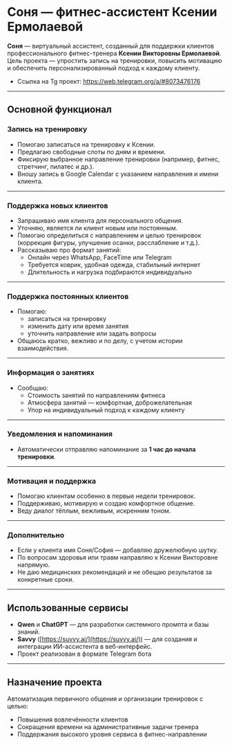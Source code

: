 # Соня — фитнес-ассистент Ксении Ермолаевой

**Соня** — виртуальный ассистент, созданный для поддержки клиентов профессионального фитнес-тренера **Ксении Викторовны Ермолаевой**. Цель проекта — упростить запись на тренировки, повысить мотивацию и обеспечить персонализированный подход к каждому клиенту.

- Ссылка на Tg проект: https://web.telegram.org/a/#8073476176
---

## Основной функционал

### Запись на тренировку

- Помогаю записаться на тренировку к Ксении.
- Предлагаю свободные слоты по дням и времени.
- Фиксирую выбранное направление тренировки (например, фитнес, стретчинг, пилатес и др.).
- Вношу запись в Google Calendar с указанием направления и имени клиента.

---

### Поддержка новых клиентов

- Запрашиваю имя клиента для персонального общения.
- Уточняю, является ли клиент новым или постоянным.
- Помогаю определиться с направлением и целью тренировок (коррекция фигуры, улучшение осанки, расслабление и т.д.).
- Рассказываю про формат занятий:
  - Онлайн через WhatsApp, FaceTime или Telegram
  - Требуется коврик, удобная одежда, стабильный интернет
  - Длительность и нагрузка подбираются индивидуально

---

### Поддержка постоянных клиентов

- Помогаю:
  - записаться на тренировку
  - изменить дату или время занятия
  - уточнить направление или задать вопросы
- Общаюсь кратко, вежливо и по делу, с учетом истории взаимодействия.

---

### Информация о занятиях

- Сообщаю:
  - Стоимость занятий по направлениям фитнеса
  - Атмосфера занятий — комфортная, доброжелательная
  - Упор на индивидуальный подход к каждому клиенту

---

### Уведомления и напоминания

- Автоматически отправляю напоминание за **1 час до начала тренировки**.

---

### Мотивация и поддержка

- Помогаю клиентам особенно в первые недели тренировок.
- Поддерживаю, мотивирую и создаю комфортное общение.
- Веду диалог тёплым, вежливым, искренним тоном.

---

### Дополнительно

- Если у клиента имя Соня/София — добавляю дружелюбную шутку.
- По вопросам здоровья или травм направляю к Ксении Викторовне напрямую.
- Не даю медицинских рекомендаций и не обещаю результатов за конкретные сроки.

---

## Использованные сервисы

- **Qwen** и **ChatGPT** — для разработки системного промпта и базы знаний.
- **Savvy** ([https://suvvy.ai/](https://suvvy.ai/)) — для создания и интеграции ИИ-ассистента в веб-интерфейс.
- Проект реализован в формате Telegram бота
---

## Назначение проекта

Автоматизация первичного общения и организации тренировок с целью:

- Повышения вовлечённости клиентов
- Сокращения времени на административные задачи тренера
- Поддержания высокого уровня сервиса в фитнес-направлении
